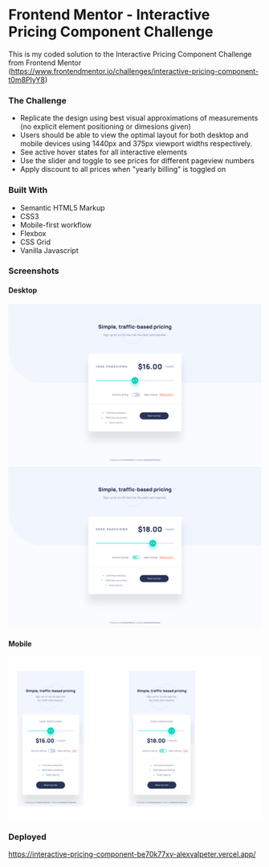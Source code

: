 # Frontend Mentor - Interactive Pricing Component Challenge

This is my coded solution to the Interactive Pricing Component Challenge from Frontend Mentor (https://www.frontendmentor.io/challenges/interactive-pricing-component-t0m8PIyY8)


### The Challenge
 - Replicate the design using best visual approximations of measurements (no explicit element positioning or dimesions given) 
- Users should be able to view the optimal layout for both desktop and mobile devices using 1440px and 375px viewport widths respectively.
- See active hover states for all interactive elements
- Use the slider and toggle to see prices for different pageview numbers
- Apply discount to all prices when "yearly billing" is toggled on


### Built With
- Semantic HTML5 Markup
- CSS3
- Mobile-first workflow
- Flexbox
- CSS Grid
- Vanilla Javascript

### Screenshots

#### Desktop
![Desktop](./Screenshots/pricing-desktop.png)
![Desktop Alt](./Screenshots/pricing-desktop-alt.png)

#### Mobile
![Mobile](./Screenshots/pricing-mobile.png)


### Deployed
https://interactive-pricing-component-be70k77xv-alexvalpeter.vercel.app/

